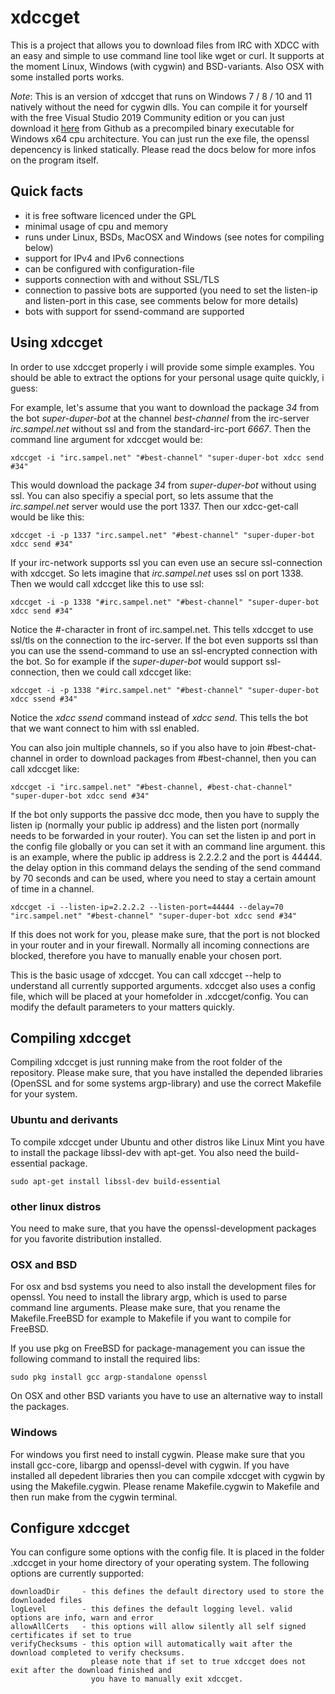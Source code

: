 # xdccget
This is a project that allows you to download files from IRC with XDCC with an easy and simple to use command line tool
like wget or curl. It supports at the moment Linux, Windows (with cygwin) and BSD-variants. Also OSX with some installed
ports works.

*Note*: This is an version of xdccget that runs on Windows 7 / 8 / 10 and 11 natively without the need for cygwin dlls. You can 
compile it for yourself with the free Visual Studio 2019 Community edition or you can just download it [here](https://github.com/TheBurningDust/xdccget-for-windows/releases/tag/1.7) from Github as a precompiled
binary executable for Windows x64 cpu architecture. You can just run the exe file, the openssl depencency is linked statically. Please
read the docs below for more infos on the program itself.

## Quick facts
* it is free software licenced under the GPL
* minimal usage of cpu and memory
* runs under Linux, BSDs, MacOSX and Windows (see notes for compiling below)
* support for IPv4 and IPv6 connections
* can be configured with configuration-file
* supports connection with and without SSL/TLS
* connection to passive bots are supported (you need to set the listen-ip and listen-port in this case, see comments below for more details)
* bots with support for ssend-command are supported

## Using xdccget
In order to use xdccget properly i will provide some simple examples. You should be able to extract 
the options for your personal usage quite quickly, i guess:

For example, let's assume that you want to download the package *34* from the bot *super-duper-bot*
at the channel *best-channel* from the irc-server
*irc.sampel.net* without ssl and from the standard-irc-port *6667*. 
Then the command line argument for xdccget would be:

``` 
xdccget -i "irc.sampel.net" "#best-channel" "super-duper-bot xdcc send #34"
``` 

This would download the package *34* from *super-duper-bot* without using ssl. You can also specifiy a 
special port, so lets assume that the *irc.sampel.net* server would use the port 1337. Then our xdcc-get-call would
be like this:

``` 
xdccget -i -p 1337 "irc.sampel.net" "#best-channel" "super-duper-bot xdcc send #34"
``` 

If your irc-network supports ssl you can even use an secure ssl-connection with xdccget. So lets imagine that 
*irc.sampel.net* uses ssl on port 1338. Then we would call xdccget like this to use ssl:

``` 
xdccget -i -p 1338 "#irc.sampel.net" "#best-channel" "super-duper-bot xdcc send #34"
``` 

Notice the #-character in front of irc.sampel.net. This tells xdccget to use ssl/tls on the connection to the irc-server.
If the bot even supports ssl than you can use the ssend-command to use an ssl-encrypted connection with the bot.
So for example if the *super-duper-bot* would support ssl-connection, then we could call xdccget like:

``` 
xdccget -i -p 1338 "#irc.sampel.net" "#best-channel" "super-duper-bot xdcc ssend #34"
``` 

Notice the *xdcc ssend* command instead of *xdcc send*. This tells the bot that we want connect to him with ssl 
enabled.

You can also join multiple channels, so if you also have to join #best-chat-channel in order to download packages from #best-channel, then you can call xdccget like:

``` 
xdccget -i "irc.sampel.net" "#best-channel, #best-chat-channel" "super-duper-bot xdcc send #34"
``` 

If the bot only supports the passive dcc mode, then you have to supply the listen ip (normally your public ip address) and the listen port (normally needs to be forwarded in your router). You can set the listen ip and port in the config file globally or you can set it with an command line argument. this is an example, where the public ip address is 2.2.2.2 and the port is 44444. the delay option in this command delays the sending of the send command by 70 seconds  and can be used, where you need to stay a certain amount of time in a channel.

``` 
xdccget -i --listen-ip=2.2.2.2 --listen-port=44444 --delay=70 "irc.sampel.net" "#best-channel" "super-duper-bot xdcc send #34"
``` 

If this does not work for you, please make sure, that the port is not blocked in your router and in your firewall. Normally all incoming connections are blocked, therefore you have to manually enable your chosen port.

This is the basic usage of xdccget. You can call xdccget --help to understand all currently supported arguments.
xdccget also uses a config file, which will be placed at your homefolder in .xdccget/config. You can modify
the default parameters to your matters quickly.

## Compiling xdccget
Compiling xdccget is just running make from the root folder of the repository. Please make sure, that you have installed
the depended libraries (OpenSSL and for some systems argp-library) and use the correct Makefile for your system.

### Ubuntu and derivants
To compile xdccget under Ubuntu and other distros like Linux Mint you have to install the package libssl-dev with apt-get.
You also need the build-essential package. 

```
sudo apt-get install libssl-dev build-essential
```

### other linux distros
You need to make sure, that you have the openssl-development packages for you favorite distribution installed.

### OSX and BSD
For osx and bsd systems you need to also install the development files for openssl. You need to install
the library argp, which is used to parse command line arguments. Please make sure, that you rename the Makefile.FreeBSD
for example to Makefile if you want to compile for FreeBSD.

If you use pkg on FreeBSD for package-management you can issue the following command to install the required libs:

```
sudo pkg install gcc argp-standalone openssl
```

On OSX and other BSD variants you have to use an alternative way to install the packages.

### Windows
For windows you first need to install cygwin. Please make sure that you install gcc-core, libargp and openssl-devel with
cygwin. If you have installed all depedent libraries then you can compile xdccget with cygwin by using the Makefile.cygwin.
Please rename Makefile.cygwin to Makefile and then run make from the cygwin terminal.

## Configure xdccget
You can configure some options with the config file. It is placed in the folder .xdccget in your home directory of your operating system. The following options are currently supported:

``` 
downloadDir     - this defines the default directory used to store the downloaded files
logLevel        - this defines the default logging level. valid options are info, warn and error
allowAllCerts   - this options will allow silently all self signed certificates if set to true
verifyChecksums - this option will automatically wait after the download completed to verify checksums. 
                  please note that if set to true xdccget does not exit after the download finished and 
                  you have to manually exit xdccget.
```
